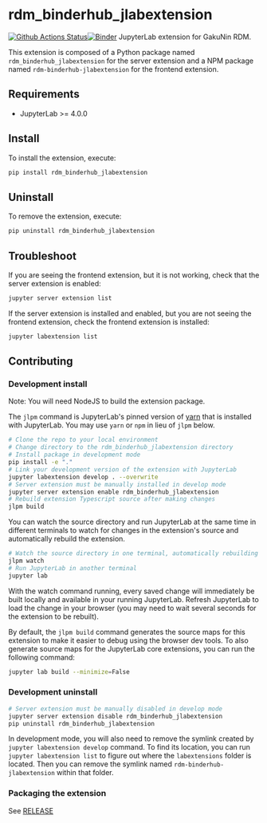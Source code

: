 # rdm_binderhub_jlabextension

[![Github Actions Status](https://github.com/RCOSDP/CS-jupyterlab-grdm/workflows/Build/badge.svg)](https://github.com/RCOSDP/CS-jupyterlab-grdm/actions/workflows/build.yml)[![Binder](https://mybinder.org/badge_logo.svg)](https://mybinder.org/v2/gh/RCOSDP/CS-jupyterlab-grdm.git/main?urlpath=lab)
JupyterLab extension for GakuNin RDM.

This extension is composed of a Python package named `rdm_binderhub_jlabextension`
for the server extension and a NPM package named `rdm-binderhub-jlabextension`
for the frontend extension.

## Requirements

- JupyterLab >= 4.0.0

## Install

To install the extension, execute:

```bash
pip install rdm_binderhub_jlabextension
```

## Uninstall

To remove the extension, execute:

```bash
pip uninstall rdm_binderhub_jlabextension
```

## Troubleshoot

If you are seeing the frontend extension, but it is not working, check
that the server extension is enabled:

```bash
jupyter server extension list
```

If the server extension is installed and enabled, but you are not seeing
the frontend extension, check the frontend extension is installed:

```bash
jupyter labextension list
```

## Contributing

### Development install

Note: You will need NodeJS to build the extension package.

The `jlpm` command is JupyterLab's pinned version of
[yarn](https://yarnpkg.com/) that is installed with JupyterLab. You may use
`yarn` or `npm` in lieu of `jlpm` below.

```bash
# Clone the repo to your local environment
# Change directory to the rdm_binderhub_jlabextension directory
# Install package in development mode
pip install -e "."
# Link your development version of the extension with JupyterLab
jupyter labextension develop . --overwrite
# Server extension must be manually installed in develop mode
jupyter server extension enable rdm_binderhub_jlabextension
# Rebuild extension Typescript source after making changes
jlpm build
```

You can watch the source directory and run JupyterLab at the same time in different terminals to watch for changes in the extension's source and automatically rebuild the extension.

```bash
# Watch the source directory in one terminal, automatically rebuilding when needed
jlpm watch
# Run JupyterLab in another terminal
jupyter lab
```

With the watch command running, every saved change will immediately be built locally and available in your running JupyterLab. Refresh JupyterLab to load the change in your browser (you may need to wait several seconds for the extension to be rebuilt).

By default, the `jlpm build` command generates the source maps for this extension to make it easier to debug using the browser dev tools. To also generate source maps for the JupyterLab core extensions, you can run the following command:

```bash
jupyter lab build --minimize=False
```

### Development uninstall

```bash
# Server extension must be manually disabled in develop mode
jupyter server extension disable rdm_binderhub_jlabextension
pip uninstall rdm_binderhub_jlabextension
```

In development mode, you will also need to remove the symlink created by `jupyter labextension develop`
command. To find its location, you can run `jupyter labextension list` to figure out where the `labextensions`
folder is located. Then you can remove the symlink named `rdm-binderhub-jlabextension` within that folder.

### Packaging the extension

See [RELEASE](RELEASE.md)
